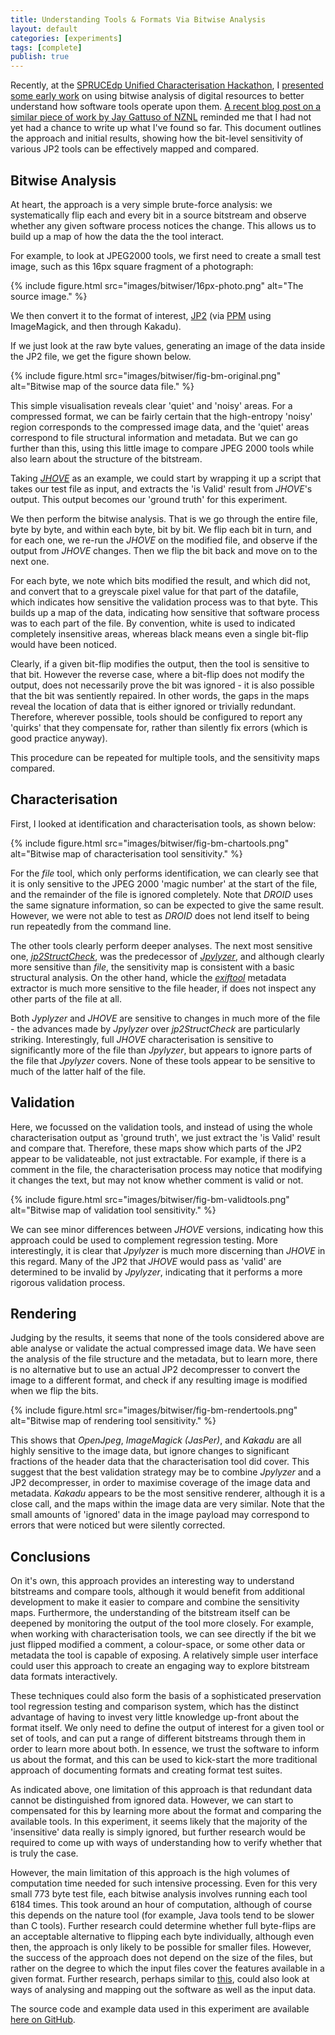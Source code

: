 ```yaml
---
title: Understanding Tools & Formats Via Bitwise Analysis
layout: default
categories: [experiments]
tags: [complete]
publish: true
---
```


Recently, at the [SPRUCEdp Unified Characterisation Hackathon][3], I [presented some early work][4] on using bitwise analysis of digital resources to better understand how software tools operate upon them. [A recent blog post on a similar piece of work by Jay Gattuso of NZNL][5] reminded me that I had not yet had a chance to write up what I've found so far. This document outlines the approach and initial results, showing how the bit-level sensitivity of various JP2 tools can be effectively mapped and compared.


Bitwise Analysis
----------------

At heart, the approach is a very simple brute-force analysis: we systematically flip each and every bit in a source bitstream and observe whether any given software process notices the change. This allows us to build up a map of how the data the the tool interact.

For example, to look at JPEG2000 tools, we first need to create a small test image, such as this 16px square fragment of a photograph:

{% include figure.html src="images/bitwiser/16px-photo.png" alt="The source image." %}

We then convert it to the format of interest, [JP2][2] (via [PPM][1] using ImageMagick, and then through Kakadu).

If we just look at the raw byte values, generating an image of the data inside the JP2 file, we get the figure shown below.

{% include figure.html src="images/bitwiser/fig-bm-original.png" alt="Bitwise map of the source data file." %}

This simple visualisation reveals clear 'quiet' and 'noisy' areas. For a compressed format, we can be fairly certain that the high-entropy 'noisy' region corresponds to the compressed image data, and the 'quiet' areas correspond to file structural information and metadata. But we can go further than this, using this little image to compare JPEG 2000 tools while also learn about the structure of the bitstream.

Taking [_JHOVE_][9] as an example, we could start by wrapping it up a script that takes our test file as input, and extracts the 'is Valid' result from _JHOVE_'s output. This output becomes our 'ground truth' for this experiment.

We then perform the bitwise analysis. That is we go through the entire file, byte by byte, and within each byte, bit by bit. We flip each bit in turn, and for each one, we re-run the _JHOVE_ on the modified file, and observe if the output from _JHOVE_ changes. Then we flip the bit back and move on to the next one.

For each byte, we note which bits modified the result, and which did not, and convert that to a greyscale pixel value for that part of the datafile, which indicates how sensitive the validation process was to that byte. This builds up a map of the data, indicating how sensitive that software process was to each part of the file. By convention, white is used to indicated completely insensitive areas, whereas black means even a single bit-flip would have been noticed.

Clearly, if a given bit-flip modifies the output, then the tool is sensitive to that bit. However the reverse case, where a bit-flip does not modify the output, does not necessarily prove the bit was ignored - it is also possible that the bit was sentiently repaired. In other words, the gaps in the maps reveal the location of data that is either ignored or trivially redundant. Therefore, wherever possible, tools should be configured to report any 'quirks' that they compensate for, rather than silently fix errors (which is good practice anyway). 

This procedure can be repeated for multiple tools, and the sensitivity maps compared.


Characterisation
----------------

First, I looked at identification and characterisation tools, as shown below:

{% include figure.html src="images/bitwiser/fig-bm-chartools.png" alt="Bitwise map of characterisation tool sensitivity." %}

For the _file_ tool, which only performs identification, we can clearly see that it is only sensitive to the JPEG 2000 'magic number' at the start of the file, and the remainder of the file is ignored completely. Note that _DROID_ uses the same signature information, so can be expected to give the same result. However, we were not able to test as _DROID_ does not lend itself to being run repeatedly from the command line.

The other tools clearly perform deeper analyses. The next most sensitive one, [_jp2StructCheck_][6], was the predecessor of [_Jpylyzer_][7], and although clearly more sensitive than _file_, the sensitivity map is consistent with a basic structural analysis. On the other hand, whicle the [_exiftool_][8] metadata extractor is much more sensitive to the file header, if does not inspect any other parts of the file at all. 

Both _Jyplyzer_ and _JHOVE_ are sensitive to changes in much more of the file - the advances made by _Jpylyzer_ over _jp2StructCheck_ are particularly striking. Interestingly, full _JHOVE_ characterisation is sensitive to significantly more of the file than _Jpylyzer_, but appears to ignore parts of the file that _Jpylyzer_ covers. None of these tools appear to be sensitive to much of the latter half of the file.


Validation
----------

Here, we focussed on the validation tools, and instead of using the whole characterisation output as 'ground truth', we just extract the 'is Valid' result and compare that. Therefore, these maps show which parts of the JP2 appear to be validateable, not just extractable. For example, if there is a comment in the file, the characterisation process may notice that modifying it changes the text, but may not know whether comment is valid or not.

{% include figure.html src="images/bitwiser/fig-bm-validtools.png" alt="Bitwise map of validation tool sensitivity." %}

We can see minor differences between _JHOVE_ versions, indicating how this approach could be used to complement regression testing. More interestingly, it is clear that _Jpylyzer_ is much more discerning than _JHOVE_ in this regard. Many of the JP2 that _JHOVE_ would pass as 'valid' are determined to be invalid by _Jpylyzer_, indicating that it performs a more rigorous validation process.


Rendering
---------

Judging by the results, it seems that none of the tools considered above are able analyse or validate the actual compressed image data. We have seen the analysis of the file structure and the metadata, but to learn more, there is no alternative but to use an actual JP2 decompresser to convert the image to a different format, and check if any resulting image is modified when we flip the bits.

{% include figure.html src="images/bitwiser/fig-bm-rendertools.png" alt="Bitwise map of rendering tool sensitivity." %}

This shows that _OpenJpeg_, _ImageMagick (JasPer)_, and _Kakadu_ are all highly sensitive to the image data, but ignore changes to significant fractions of the header data that the characterisation tool did cover. This suggest that the best validation strategy may be to combine _Jpylyzer_ and a JP2 decompresser, in order to maximise coverage of the image data and metadata.  _Kakadu_ appears to be the most sensitive renderer, although it is a close call, and the maps within the image data are very similar. Note that the small amounts of 'ignored' data in the image payload may  correspond to errors that were noticed but were silently corrected.


Conclusions
-----------

On it's own, this approach provides an interesting way to understand bitstreams and compare tools, although it would benefit from additional development to make it easier to compare and combine the sensitivity maps. Furthermore, the understanding of the bitstream itself can be deepened by monitoring the output of the tool more closely. For example, when working with characterisation tools, we can see directly if the bit we just flipped modified a comment, a colour-space, or some other data or metadata the tool is capable of exposing. A relatively simple user interface could user this approach to create an engaging way to explore bitstream data formats interactively.

These techniques could also form the basis of a sophisticated preservation tool regression testing and comparison system, which has the distinct advantage of having to invest very little knowledge up-front about the format itself. We only need to define the output of interest for a given tool or set of tools, and can put a range of different bitstreams through them in order to learn more about both. In essence, we trust the software to inform us about the format, and this can be used to kick-start the more traditional approach of documenting formats and creating format test suites.

As indicated above, one limitation of this approach is that redundant data cannot be distinguished from ignored data. However, we can start to compensated for this by learning more about the format and comparing the available tools. In this experiment, it seems likely that the majority of the 'insensitive' data really is simply ignored, but further research would be required to come up with ways of understanding how to verify whether that is truly the case.

However, the main limitation of this approach is the high volumes of computation time needed for such intensive processing. Even for this very small 773 byte test file, each bitwise analysis involves running each tool 6184 times. This took around an hour of computation, although of course this depends on the nature tool (for example, Java tools tend to be slower than C tools). Further research could determine whether full byte-flips are an acceptable alternative to flipping each byte individually, although even then, the approach is only likely to be possible for smaller files. However, the success of the approach does not depend on the size of the files, but rather on the degree to which the input files cover the features available in a given format. Further research, perhaps similar to [this][10], could also look at ways of analysing and mapping out the software as well as the input data.

The source code and example data used in this experiment are available [here on GitHub][11].

[1]: images/bitwiser/16px-photo-png-im.ppm
[2]: images/bitwiser/16px-photo-png-im-ppm-kdu.jp2
[3]: http://wiki.opf-labs.org/display/SPR/SPRUCE+Hackathon+Leeds,+Unified+Characterisation
[4]: http://www.slideshare.net/andrewnjackson/unified-characterisation-please
[5]: http://www.openplanetsfoundation.org/blogs/2013-02-14-exploring-impact-flipped-bits
[6]: https://github.com/bitsgalore/jp2StructCheck
[7]: http://openplanetsfoundation.org/software/jpylyzer
[8]: http://www.sno.phy.queensu.ca/~phil/exiftool/
[9]: http://jhove.sourceforge.net/
[10]: https://code.google.com/p/imagetestsuite/wiki/AboutTestSuite
[11]: https://github.com/openplanets/bitwiser

